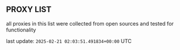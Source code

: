 ## PROXY LIST

all proxies in this list were collected from open sources and tested for functionality

last update: `2025-02-21 02:03:51.491834+00:00` UTC